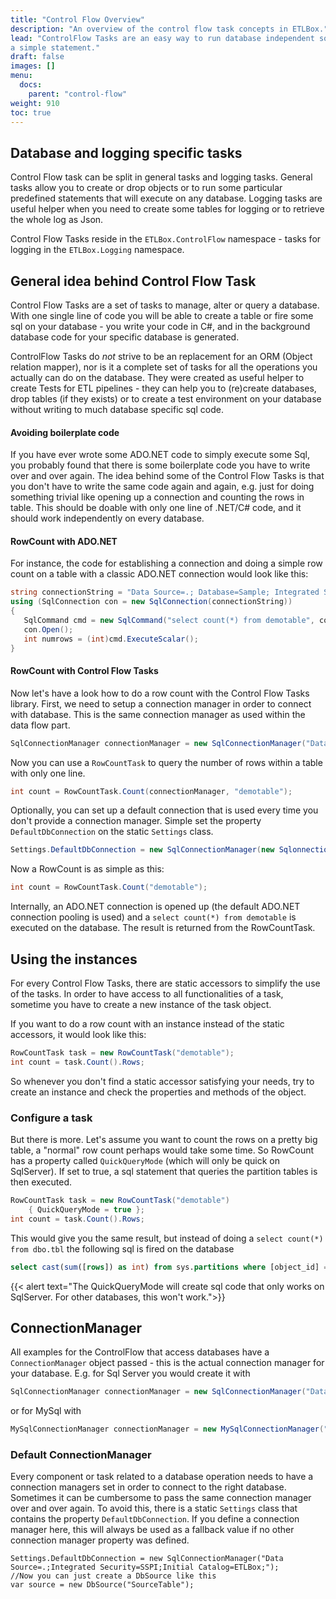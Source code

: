 ```yaml
---
title: "Control Flow Overview"
description: "An overview of the control flow task concepts in ETLBox."
lead: "ControlFlow Tasks are an easy way to run database independent sql code or to avoid the boilerplate code when you just want to execute
a simple statement."
draft: false
images: []
menu:
  docs:
    parent: "control-flow"
weight: 910
toc: true
---
```



## Database and logging specific tasks

Control Flow task can be split in general tasks and logging tasks. General tasks allow you to create or drop objects 
or to run some particular predefined statements that will execute on any database. Logging tasks are useful helper when you need
to create some tables for logging or to retrieve the whole log as Json. 

Control Flow Tasks reside in the `ETLBox.ControlFlow` namespace - tasks for logging in the `ETLBox.Logging` namespace.

## General idea behind Control Flow Task

Control Flow Tasks are a set of tasks to manage, alter or query a database. With one single line of code you will be able to create 
a table or fire some sql on your database - you write your code in C#, and in the background database code for your specific 
database is generated. 

ControlFlow Tasks do *not* strive to be an replacement for an ORM (Object relation mapper), nor is it a complete set of tasks for all the operations
you actually can do on the database. They were created as useful helper to create Tests for ETL pipelines - they can help you to (re)create 
databases, drop tables (if they exists) or to create a test environment on your database without writing to much database specific sql code. 

#### Avoiding boilerplate code

If you have ever wrote some ADO.NET code to simply execute some Sql, you probably found that there is some boilerplate code 
you have to write over and over again. The idea behind some of the Control Flow Tasks is that you don't have to write the same 
code again and again, e.g. just for doing something trivial like opening up a connection 
and counting the rows in table. This should be doable with only one line of .NET/C# code, and it should work independently on every database.

#### RowCount with ADO.NET

For instance, the code for establishing a connection and doing a simple row count on a table with a classic ADO.NET connection 
would look like this:

```C#
string connectionString = "Data Source=.; Database=Sample; Integrated Security=SSPI";
using (SqlConnection con = new SqlConnection(connectionString))
{
   SqlCommand cmd = new SqlCommand("select count(*) from demotable", con);
   con.Open();
   int numrows = (int)cmd.ExecuteScalar();   
}
```

#### RowCount with Control Flow Tasks

Now let's have a look how to do a row count with the Control Flow Tasks library. 
First, we need to setup a connection manager in order to connect with database.
This is the same connection manager as used within the data flow part. 

```C#
SqlConnectionManager connectionManager = new SqlConnectionManager("Data Source=.; Database=Sample; Integrated Security=SSPI"");
```

Now you can use a `RowCountTask` to query the number of rows within a table with only one line.

```C#
int count = RowCountTask.Count(connectionManager, "demotable");
```

Optionally, you can set up a default connection that is used every time you don't provide a connection manager. 
Simple set the property `DefaultDbConnection` on the static `Settings` class.

```C#
Settings.DefaultDbConnection = new SqlConnectionManager(new SqlonnectionString("Data Source=.; Database=Sample; Integrated Security=SSPI""));
```

Now a RowCount is as simple as this:

```C#
int count = RowCountTask.Count("demotable");
```

Internally, an ADO.NET connection is opened up (the default ADO.NET connection pooling is used) 
and a `select count(*) from demotable` is executed on the database. The result is returned from the RowCountTask. 


## Using the instances

For every Control Flow Tasks, there are static accessors to simplify the use of the tasks. In order to have 
access to all functionalities of a task, sometime you have to create a new instance of the task object.

If you want to do a row count with an instance instead of the static accessors, it would look like this:
```C#
RowCountTask task = new RowCountTask("demotable");
int count = task.Count().Rows;
```

So whenever you don't find a static accessor satisfying your needs, try to create an instance and check the 
properties and methods of the object.

### Configure a task

But there is more. Let's assume you want to count the rows on a pretty big table, a "normal" row count perhaps would take some time. 
So RowCount has a property called `QuickQueryMode` (which will only be quick on SqlServer). If set to true, a sql statement that queries the partition tables is then executed. 

```C#
RowCountTask task = new RowCountTask("demotable") 
	{ QuickQueryMode = true };
int count = task.Count().Rows;
```

This would give you the same result, but instead of doing a `select count(*) from dbo.tbl` the following sql is fired on the database
```sql
select cast(sum([rows]) as int) from sys.partitions where [object_id] = object_id(N'dbo.tbl') and index_id in (0,1)
```

{{< alert text="The QuickQueryMode will create sql code that only works on SqlServer. For other databases, this won't work.">}}


## ConnectionManager 

All examples for the ControlFlow that access databases have a `ConnectionManager` object passed - this is the actual connection manager for your database.
E.g. for Sql Server you would create it with 

```C#
SqlConnectionManager connectionManager = new SqlConnectionManager("Data Source=.; Database=Sample; Integrated Security=SSPI");
```

or for MySql with

```C#
MySqlConnectionManager connectionManager = new MySqlConnectionManager("Server=10.37.128.2;Database=ETLBox_DataFlow;User Id=postgres;Password=etlboxpassword;");
```


### Default ConnectionManager

Every component or task related to a database operation needs to have a connection managers set in order
to connect to the right database. Sometimes it can be cumbersome to pass the same connection manager over and over
again. To avoid this, there is a static `Settings` class that contains the property `DefaultDbConnection`.
If you define a connection manager here, this will always be used as a fallback value if no other connection manager property was defined.

```
Settings.DefaultDbConnection = new SqlConnectionManager("Data Source=.;Integrated Security=SSPI;Initial Catalog=ETLBox;");
//Now you can just create a DbSource like this
var source = new DbSource("SourceTable");
```